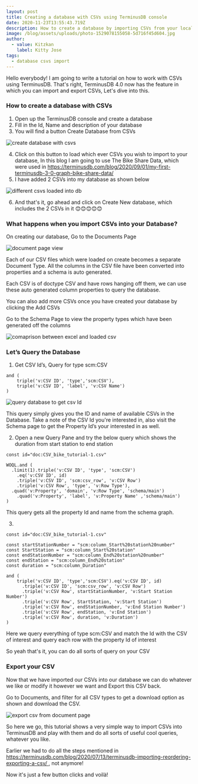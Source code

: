 ```yaml
---
layout: post
title: Creating a database with CSVs using TerminusDB console
date: 2020-11-23T13:55:43.719Z
description: How to create a database by importing CSVs from your local file system
image: /blog/assets/uploads/photo-1529078155058-5d716f45d604.jpg
author:
  - value: Kitzkan
    label: Kitty Jose
tags:
  - database csvs import
---
```

Hello everybody! I am going to write a tutorial on how to work with CSVs using TerminusDB. That's right, TerminusDB 4.0 now has the feature in which you can import and export CSVs, Let's dive into this.



### How to create a database with CSVs



1. Open up the TerminusDB console and create a database
2. Fill in the Id, Name and description of your database
3. You will find a button Create Database from CSVs

![create database with csvs](/blog/assets/uploads/1-createdb.png "create database with csvs")

4. Click on this button to load which ever CSVs you wish to import to your database, In this blog I am going to use The Bike Share Data, which were used in[](https://terminusdb.com/blog/2020/09/01/my-first-terminusdb-3-0-graph-bike-share-data/) <https://terminusdb.com/blog/2020/09/01/my-first-terminusdb-3-0-graph-bike-share-data/>
5. I have added 2 CSVs into my database as shown below

![different csvs loaded into db](/blog/assets/uploads/2-createdbwithcsvpreview.png "different csvs loaded into db")

6. And that's it, go ahead and click on Create New database, which includes the 2 CSVs in it 😊😊😊😊😊



### **What happens when you import CSVs into your Database?**



On creating our database, Go to the Documents Page

![document page view](/blog/assets/uploads/2-dbdocumentpage.png "document page view")

Each of our CSV files which were loaded on create becomes a separate Document Type. All the columns in the CSV file have been converted into properties and a schema is auto generated.

Each CSV is of doctype CSV and have rows hanging off them, we can use these auto generated column properties to query the database.

You can also add more CSVs once you have created your database by clicking the Add CSVs

Go to the Schema Page to view the property types which have been generated off the columns

![comaprison between excel and loaded csv](/blog/assets/uploads/3-trasnformcsvtoproperties.png "comaprison between excel and loaded csv")

### Let’s Query the Database



1. Get CSV Id’s, Query for type scm:CSV

```
and (
    triple('v:CSV ID', 'type','scm:CSV'),
    triple('v:CSV ID', 'label', 'v:CSV Name')
)
```

![query database to get csv Id](/blog/assets/uploads/4-querycsvid.png "query database to get csv Id")

This query simply gives you the ID and name of available CSVs in the Database. Take a note of the CSV Id you're interested in, also visit the Schema page to get the Property Id’s your interested in as well.

2. Open a new Query Pane and try the below query which shows the duration from start station to end station

```
const id="doc:CSV_bike_tutorial-1.csv"

WOQL.and (
  .limit(1).triple('v:CSV ID', 'type', 'scm:CSV')
    .eq('v:CSV ID', id)
    .triple('v:CSV ID', 'scm:csv_row', 'v:CSV Row')
    .triple('v:CSV Row', 'type', 'v:Row Type'),
  .quad('v:Property', 'domain', 'v:Row Type', 'schema/main')
    .quad('v:Property', 'label', 'v:Property Name' ,'schema/main')
)
```

This query gets all the property Id and name from the schema graph.

3.

```
const id="doc:CSV_bike_tutorial-1.csv"

const startStationNumber = "scm:column_Start%20station%20number"
const StartStation = "scm:column_Start%20station"
const endStationNumber = "scm:column_End%20station%20number"
const endStation = "scm:column_End%20station"
const duration = "scm:column_Duration"

and (
	triple('v:CSV ID', 'type','scm:CSV').eq('v:CSV ID', id)
      .triple('v:CSV ID', 'scm:csv_row', 'v:CSV Row')
      .triple('v:CSV Row', startStationNumber, 'v:Start Station Number')
      .triple('v:CSV Row', StartStation, 'v:Start Station')
      .triple('v:CSV Row', endStationNumber, 'v:End Station Number')
      .triple('v:CSV Row', endStation, 'v:End Station')
      .triple('v:CSV Row', duration, 'v:Duration')
)
```

Here we query everything of type scm:CSV and match the Id with the CSV of interest and query each row with the property Id of interest

So yeah that's it, you can do all sorts of query on your CSV 



### Export your CSV



Now that we have imported our CSVs into our database we can do whatever we like or modify it however we want and Export this CSV back.

Go to Documents, and filter for all CSV types to get a download option as shown and download the CSV.

![export csv from document page ](/blog/assets/uploads/5-export.png "export csv from document page ")

So here we go, this tutorial shows a very simple way to import  CSVs into TerminusDB and play with them and do all sorts of useful cool queries, whatever you like.

Earlier we had to do all the steps mentioned in [https://terminusdb.com/blog/2020/07/13/terminusdb-importing-reordering-exporting-a-csv/ ](https://terminusdb.com/blog/2020/07/13/terminusdb-importing-reordering-exporting-a-csv/), not anymore!

Now it's just a few button clicks and voilà!